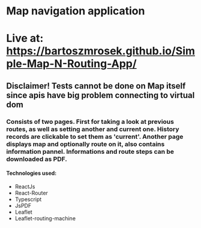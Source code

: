 # Map navigation application

# Live at: https://bartoszmrosek.github.io/Simple-Map-N-Routing-App/
## Disclaimer! Tests cannot be done on Map itself since apis have big problem connecting to virtual dom
### Consists of two pages. First for taking a look at previous routes, as well as setting another and current one. History records are clickable to set them as 'current'. Another page displays map and optionally route on it, also contains information pannel. Informations and route steps can be downloaded as PDF.

#### Technologies used:
- ReactJs
- React-Router
- Typescript
- JsPDF
- Leaflet
- Leaflet-routing-machine